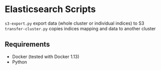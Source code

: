 # Elasticsearch Scripts

`s3-export.py` export data (whole cluster or individual indices) to S3  
`transfer-cluster.py` copies indices mapping and data to another cluster

## Requirements
- Docker (tested with Docker 1.13)
- Python
